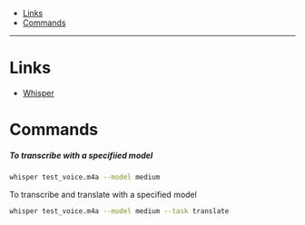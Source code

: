 - [Links](#links)
- [Commands](#commands)
____

# Links

- [Whisper](https://github.com/openai/whisper)

# Commands

##### To transcribe with a specifiied model

```sh
whisper test_voice.m4a --model medium
```

To transcribe and translate with a specified model

```sh
whisper test_voice.m4a --model medium --task translate
```
